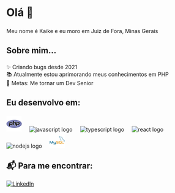 <h1 align="left">Olá 👋</h1>

###

<p align="left">Meu nome é Kaike e eu moro em Juiz de Fora, Minas Gerais</p>

###

<h2 align="left">Sobre mim...</h2>

###

<p align="left">✨ Criando bugs desde 2021<br>📚 Atualmente estou aprimorando meus conhecimentos em PHP<br>🎯 Metas: Me tornar um Dev Senior</p>

###

<h2 align="left">Eu desenvolvo em:</h2>

###

<div align="left">
  <img src="https://github.com/devicons/devicon/blob/master/icons/php/php-original.svg" height="40" alt="php logo"  />
  <img width="12" />
  <img src="https://cdn.jsdelivr.net/gh/devicons/devicon/icons/javascript/javascript-original.svg" height="40" alt="javascript logo"  />
  <img width="12" />
  <img src="https://cdn.jsdelivr.net/gh/devicons/devicon/icons/typescript/typescript-original.svg" height="40" alt="typescript logo"  />
  <img width="12" />
  <img src="https://cdn.jsdelivr.net/gh/devicons/devicon/icons/react/react-original.svg" height="40" alt="react logo"  />
  <img width="12" />
  <img src="https://cdn.jsdelivr.net/gh/devicons/devicon/icons/nodejs/nodejs-original.svg" height="40" alt="nodejs logo"  />
  <img width="12" />
  <img src="https://github.com/devicons/devicon/blob/master/icons/mysql/mysql-original-wordmark.svg" height="40" alt="mysql logo"  />
  <img width="12" />
</div>

###
## :mailbox_with_mail: Para me encontrar:
[![LinkedIn](https://img.shields.io/badge/LinkedIn-0077B5?style=for-the-badge&logo=linkedin&logoColor=white)](https://www.linkedin.com/in/kaike-fernandes-7a51b8255/)


<!--
**Kaike-mD/Kaike-mD** is a ✨ _special_ ✨ repository because its `README.md` (this file) appears on your GitHub profile.

Here are some ideas to get you started:

- 🔭 I’m currently working on ...
- 🌱 I’m currently learning ...
- 👯 I’m looking to collaborate on ...
- 🤔 I’m looking for help with ...
- 💬 Ask me about ...
- 📫 How to reach me: ...
- 😄 Pronouns: ...
- ⚡ Fun fact: ...
-->
